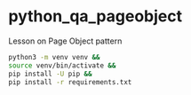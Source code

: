 # python_qa_pageobject

Lesson on Page Object pattern

```bash
python3 -m venv venv && 
source venv/bin/activate && 
pip install -U pip && 
pip install -r requirements.txt

```
